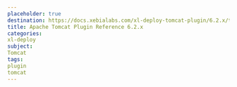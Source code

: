 ```yaml
---
placeholder: true
destination: https://docs.xebialabs.com/xl-deploy-tomcat-plugin/6.2.x/tomcatPluginManual.html
title: Apache Tomcat Plugin Reference 6.2.x
categories:
xl-deploy
subject:
Tomcat
tags:
plugin
tomcat
---
```

